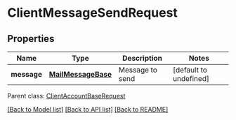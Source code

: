 # ClientMessageSendRequest

## Properties
Name | Type | Description | Notes
------------ | ------------- | ------------- | -------------
**message** | [**MailMessageBase**](MailMessageBase.md) | Message to send              | [default to undefined]

 Parent class: [ClientAccountBaseRequest](ClientAccountBaseRequest.md)

[[Back to Model list]](README.md#documentation-for-models) [[Back to API list]](README.md#documentation-for-api-endpoints) [[Back to README]](README.md)
